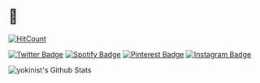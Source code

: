 # 👋

[![HitCount](https://hits.dwyl.com/yokinist/yokinist.svg)](https://hits.dwyl.com/yokinist/yokinist)

[![Twitter Badge](https://img.shields.io/badge/-Twitter-1ca0f1?style=flat-square&logo=twitter&logoColor=white&link=https://twitter.com/yokinist)](https://twitter.com/yokinist)
[![Spotify Badge](https://img.shields.io/badge/-Spotify-%231ED760.svg?&style=flat-square&logo=spotify&logoColor=white)](https://open.spotify.com/user/217gdezfe4nhw2tt4cjigi7hi?si=JDILLmN4Qhq1VL6wkrcU5Q)
[![Pinterest Badge](https://img.shields.io/badge/-Pinterest-bd081c.svg?&style=flat-square&logo=pinterest&logoColor=white)](https://www.pinterest.jp/yokinist)
[![Instagram Badge](https://img.shields.io/badge/-Instagram-%23E4405F.svg?&style=flat-square&logo=instagram&logoColor=white)](https://www.instagram.com/yokinist)

![yokinist's Github Stats](https://github-readme-stats.vercel.app/api?username=yokinist&hide=["stars"]&show_icons=true)